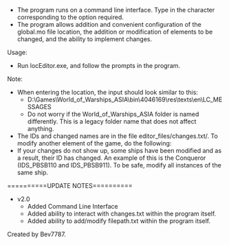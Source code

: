 - The program runs on a command line interface. Type in the character corresponding to the option required. 
- The program allows addition and convenient configuration of the global.mo file location, the addition or modification of elements to be changed, and the ability to implement changes.

Usage:
- Run locEditor.exe, and follow the prompts in the program.

Note:
- When entering the location, the input should look similar to this:
	- D:\Games\World_of_Warships_ASIA\bin\4046169\res\texts\en\LC_MESSAGES
	- Do not worry if the World_of_Warships_ASIA folder is named differently. This is a legacy folder name that does not affect anything.
- The IDs and changed names are in the file editor_files/changes.txt/. To modify another element of the game, do the following:
- If your changes do not show up, some ships have been modified and as a result, their ID has changed. An example of this is the Conqueror (IDS_PBSB110 and IDS_PBSB911). To be safe, modify all instances of the same ship.


==========UPDATE NOTES==========
- v2.0 
	- Added Command Line Interface
	- Added ability to interact with changes.txt within the program itself.
	- Added ability to add/modify filepath.txt within the program itself.

Created by Bev7787.
